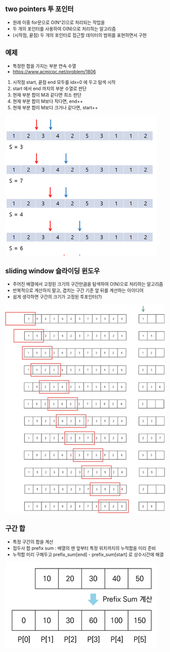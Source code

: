 ## two pointers 투 포인터
* 원래 이중 for문으로 O(N^2)으로 처리되는 작업을
* 두 개의 포인터를 사용하여 O(N)으로 처리하는 알고리즘
* (시작점, 끝점) 두 개의 포인터로 접근할 데이터의 범위를 표현하면서 구현

## 예제
* 특정한 합을 가지는 부분 연속 수열
* https://www.acmicpc.net/problem/1806

1. 시작점 start, 끝점 end 모두를 idx=0 에 두고 탐색 시작
2. start 에서 end 까지의 부분 수열로 판단
3. 현재 부분 합이 M과 같다면 최소 판단
4. 현재 부분 합이 M보다 작다면, end++
5. 현재 부분 합이 M보다 크거나 같다면, start++

![](./img/2023-08-27-21-11-39.png)

## sliding window 슬라이딩 윈도우
* 주어진 배열에서 고정된 크기의 구간만큼을 탐색하여 O(N)으로 처리하는 알고리즘
* 반복적으로 계산하지 말고, 겹치는 구간 기준 앞 뒤를 계산하는 아이디어
* 쉽게 생각하면 구간의 크기가 고정된 투포인터(?)

![](./img/2023-08-27-21-10-23.png)

## 구간 합
* 특정 구간의 합을 계산
* 접두사 합 prefix sum : 배열의 맨 앞부터 특정 위치까지의 누적합을 미리 준비
* 누적합 미리 구해두고 prefix_sum[end] - prefix_sum[start] 로 상수시간에 해결

![](./img/2023-08-27-21-24-31.png)